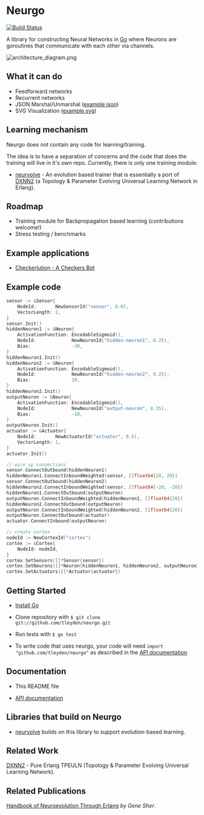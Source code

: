 # Neurgo

[![Build Status](https://drone.io/github.com/tleyden/neurgo/status.png)](https://drone.io/github.com/tleyden/neurgo/latest)

A library for constructing Neural Networks in [Go](http://golang.org/) where Neurons are goroutines that communicate with each other via channels.


![architecture_diagram.png](http://cl.ly/image/0a1Y0e0B0P1m/Screen%20Shot%202013-10-09%20at%209.22.11%20PM.png)

## What it can do

* Feedforward networks
* Recurrent networks
* JSON Marshal/Unmarshal ([example json](https://drone.io/github.com/tleyden/neurgo/files/xnor.json))
* SVG Visualization ([example svg](https://drone.io/github.com/tleyden/neurgo/files/xnor.svg))

## Learning mechanism

Neurgo does _not_ contain any code for learning/training.  

The idea is to have a separation of concerns and the code that does the training will live in it's own repo.  Currently, there is only one training module:

* [neurvolve](https://github.com/tleyden/neurvolve) - An evolution based trainer that is essentially a port of [DXNN2](https://github.com/CorticalComputer/DXNN2) (a Topology & Parameter Evolving Universal Learning Network in Erlang).

## Roadmap

* Training module for Backpropagation based learning (contributions welcome!)
* Stress testing / benchmarks

## Example applications

* [Checkerlution - A Checkers Bot](https://github.com/tleyden/checkerlution)

## Example code

```go
sensor := &Sensor{
	NodeId:       NewSensorId("sensor", 0.0),
	VectorLength: 2,
}
sensor.Init()
hiddenNeuron1 := &Neuron{
	ActivationFunction: EncodableSigmoid(),
	NodeId:             NewNeuronId("hidden-neuron1", 0.25),
	Bias:               -30,
}
hiddenNeuron1.Init()
hiddenNeuron2 := &Neuron{
	ActivationFunction: EncodableSigmoid(),
	NodeId:             NewNeuronId("hidden-neuron2", 0.25),
	Bias:               10,
}
hiddenNeuron2.Init()
outputNeuron := &Neuron{
	ActivationFunction: EncodableSigmoid(),
	NodeId:             NewNeuronId("output-neuron", 0.35),
	Bias:               -10,
}
outputNeuron.Init()
actuator := &Actuator{
	NodeId:       NewActuatorId("actuator", 0.5),
	VectorLength: 1,
}
actuator.Init()

// wire up connections
sensor.ConnectOutbound(hiddenNeuron1)
hiddenNeuron1.ConnectInboundWeighted(sensor, []float64{20, 20})
sensor.ConnectOutbound(hiddenNeuron2)
hiddenNeuron2.ConnectInboundWeighted(sensor, []float64{-20, -20})
hiddenNeuron1.ConnectOutbound(outputNeuron)
outputNeuron.ConnectInboundWeighted(hiddenNeuron1, []float64{20})
hiddenNeuron2.ConnectOutbound(outputNeuron)
outputNeuron.ConnectInboundWeighted(hiddenNeuron2, []float64{20})
outputNeuron.ConnectOutbound(actuator)
actuator.ConnectInbound(outputNeuron)

// create cortex
nodeId := NewCortexId("cortex")
cortex := &Cortex{
	NodeId: nodeId,
}
cortex.SetSensors([]*Sensor{sensor})
cortex.SetNeurons([]*Neuron{hiddenNeuron1, hiddenNeuron2, outputNeuron})
cortex.SetActuators([]*Actuator{actuator})
```

## Getting Started

* [Install Go](http://golang.org/doc/install)

* Clone repository with `$ git clone git://github.com/tleyden/neurgo.git`

* Run tests with `$ go test`

* To write code that uses neurgo, your code will need `import "github.com/tleyden/neurgo"` as described in the [API documentation](http://godoc.org/github.com/tleyden/neurgo)

## Documentation

* This README file

* [API documentation](http://godoc.org/github.com/tleyden/neurgo)


## Libraries that build on Neurgo

* [neurvolve](https://github.com/tleyden/neurvolve) builds on this library to support evolution-based learning.

## Related Work

[DXNN2](https://github.com/CorticalComputer/DXNN2) - Pure Erlang TPEULN (Topology & Parameter Evolving Universal Learning Network).  


## Related Publications

[Handbook of Neuroevolution Through Erlang](http://www.amazon.com/Handbook-Neuroevolution-Through-Erlang-Gene/dp/1461444624) _by Gene Sher_.



